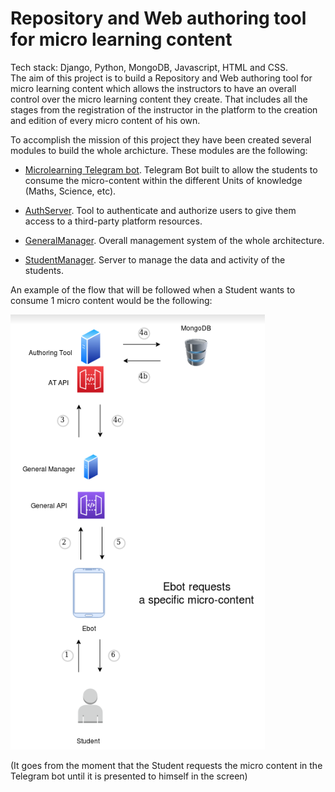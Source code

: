 # Repository and Web authoring tool for micro learning content
Tech stack: Django, Python, MongoDB, Javascript, HTML and CSS.\
The aim of this project is to build a Repository and Web authoring
tool for micro learning content which allows the instructors to have an overall control over the
micro learning content they create. That includes all the stages from the registration of the
instructor in the platform to the creation and edition of every micro content of his own.

To accomplish the mission of this project they have been created several modules to build the whole archicture. These modules are the following:

- [Microlearning Telegram bot](https://github.com/InaoLatu/MicroLearningBot). Telegram Bot built to allow the students to consume the micro-content within the different Units of knowledge (Maths, Science, etc).

- [AuthServer](https://github.com/InaoLatu/AuthServer). Tool to authenticate and authorize users to give them access to a third-party platform resources.

- [GeneralManager](https://github.com/InaoLatu/GeneralManager). Overall management system of the whole architecture.

- [StudentManager](https://github.com/InaoLatu/StudentManager). Server to manage the data and activity of the students. 

An example of the flow that will be followed when a Student wants to consume 1 micro content would be the following: 

![Flow of the different requests to get 1 micro-content](https://github.com/InaoLatu/MicroLearningPlatform/blob/tfg_inao/bot_requests_1_micro-content.png)

(It goes from the moment that the Student requests the micro content in the Telegram bot until it is presented to himself in the screen)
